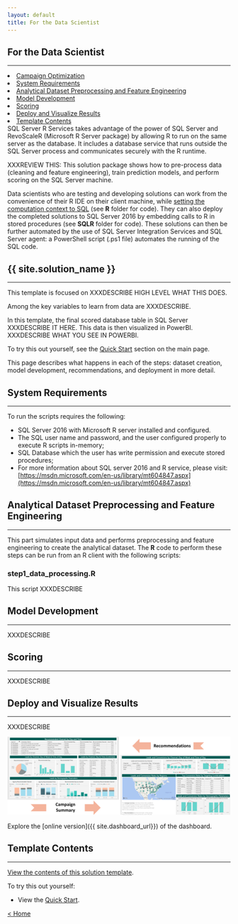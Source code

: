 ```yaml
---
layout: default
title: For the Data Scientist
---
```


## For the Data Scientist
----------------------------

<div class="row">
    <div class="col-md-6">
        <div class="toc">
            <li><a href="#campaign-optimization">Campaign Optimization</a></li>
            <li><a href="#system-requirements">System Requirements</a></li>
            <li><a href="#analytical-dataset-preprocessing-and-feature-engineering">Analytical Dataset Preprocessing and Feature Engineering</a></li>
            <li><a href="#model-development">Model Development</a></li>
            <li><a href="#scoring">Scoring</a></li>
            <li><a href="#deploy-and-visualize-results">Deploy and Visualize Results</a></li>
            <li><a href="#template-contents">Template Contents</a></li>
        </div>
    </div>
    <div class="col-md-6">
        SQL Server R Services takes advantage of the power of SQL Server and RevoScaleR (Microsoft R Server package) by allowing R to run on the same server as the database. It includes a database service that runs outside the SQL Server process and communicates securely with the R runtime. 
        <p>
        XXXREVIEW THIS: This solution package shows how to pre-process data (cleaning and feature engineering), train prediction models, and perform scoring on the SQL Server machine. </p>
    </div>
</div>

Data scientists who are testing and developing solutions can work from the convenience of their R IDE on their client machine, while <a href="https://msdn.microsoft.com/en-us/library/mt604885.aspx">setting the computation context to SQL</a> (see **R** folder for code).  They can also deploy the completed solutions to SQL Server 2016 by embedding calls to R in stored procedures (see **SQLR** folder for code). These solutions can then be further automated by the use of SQL Server Integration Services and SQL Server agent: a PowerShell script (.ps1 file) automates the running of the SQL code.


## {{ site.solution_name }}
--------------------------

This template is focused on XXXDESCRIBE HIGH LEVEL WHAT THIS DOES. 

Among the key variables to learn from data are XXXDESCRIBE.  

In this template, the final scored database table in SQL Server XXXDESCRIBE IT HERE. This data is then visualized in PowerBI. XXXDESCRIBE WHAT YOU SEE IN POWERBI.

To try this out yourself, see the [Quick Start](START_HERE.html) section on the main page.  

This page describes what happens in each of the steps: dataset creation, model development, recommendations, and deployment in more detail.


## System Requirements
--------------------------

To run the scripts requires the following:

- SQL Server 2016 with Microsoft R server installed and configured.     
- The SQL user name and password, and the user configured properly to execute R scripts in-memory;
- SQL Database which the user has write permission and execute stored procedures;
- For more information about SQL server 2016 and R service, please visit: [https://msdn.microsoft.com/en-us/library/mt604847.aspx](https://msdn.microsoft.com/en-us/library/mt604847.aspx)



##  Analytical Dataset Preprocessing and Feature Engineering
-----------------------------------------------------------

This part simulates input data and performs preprocessing and feature engineering to create the analytical dataset. 
The **R** code to perform these steps can be run from an R client with the following scripts:

### step1_data_processing.R

This script XXXDESCRIBE



## Model Development
--------------------

XXXDESCRIBE




##  Scoring
--------------

XXXDESCRIBE

  
##  Deploy and Visualize Results
--------------------------------

XXXDESCRIBE

<img  src="images/XXvisualize.png">

Explore the  [online version]({{ site.dashboard_url}}) of the dashboard.



## Template Contents 
---------------------

[View the contents of this solution template](contents.html).


To try this out yourself: 

* View the [Quick Start](START_HERE.html).

[&lt; Home](index.html)

